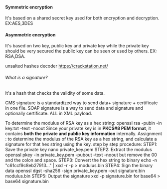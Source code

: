 #### Symmetric encryption
It's based on a shared secret key used for both encryption and decryption.
EX:AES,3DES
#### Asymmetric encryption
It's based on two key, public key and private key while the private key should be very secured the public key can be seen or used by others.
EX: RSA,DSA.

unsalted hashes decoder https://crackstation.net/
###### What is a signature?
It's a hash that checks the validity of some data.

CMS signature is a standardized way to send data+ signature + certificate in one file. 
SOAP signature is a way to send data and signature and optionally certificate. ALL in XML payload. 

To determine the modulus of  RSA key as a hex string:
openssl rsa -pubin -in key.txt -text -noout
Since your private key is in **PKCS#8 PEM format**, it contains **both the private and public key information** internally.
Assignment : to determine the modulus of the RSA key as a hex string, and calculate a signature for that hex string using the key.
step by step procedure:
STEP1: Save the private key
nano private_key.pem
STEP2: Extract the modulus
openssl pkey -in private_key.pem -pubout -text -noout
but remove the 00 and the colon and space.
STEP3: Convert the hex string to binary
echo -n "c61ccf9c8eb27913..." | xxd -r -p > modulus.bin
STEP4: Sign the binary data
openssl dgst -sha256 -sign private_key.pem -out signature.bin modulus.bin
STEP5: Output the signature
xxd -p signature.bin
for base64 > base64 signature.bin
